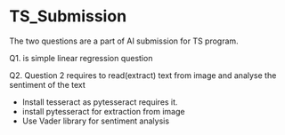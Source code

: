 # TS_Submission
The two questions are a part of AI submission for TS program.

Q1. is simple linear regression question<br>

Q2. Question 2 requires to read(extract) text from image and analyse the sentiment of the text
- Install tesseract as pytesseract requires it.
- install pytesseract for extraction from image
- Use Vader library for sentiment analysis
